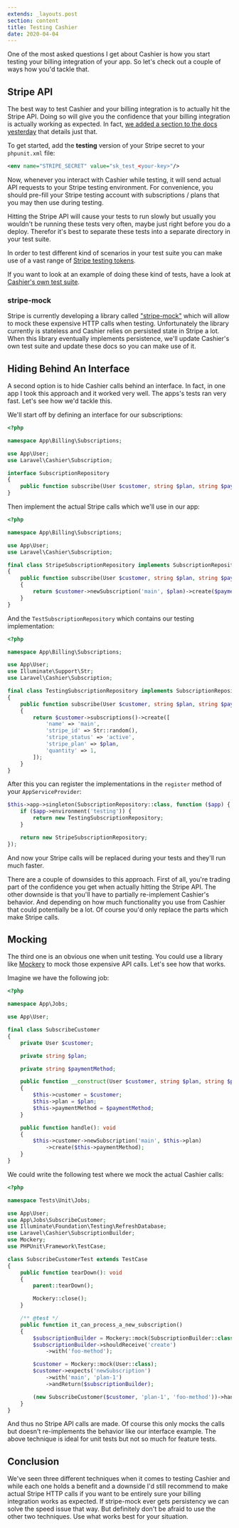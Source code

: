 ```yaml
---
extends: _layouts.post
section: content
title: Testing Cashier
date: 2020-04-04
---
```

One of the most asked questions I get about Cashier is how you start testing your billing integration of your app. So let's check out a couple of ways how you'd tackle that.

## Stripe API

The best way to test Cashier and your billing integration is to actually hit the Stripe API. Doing so will give you the confidence that your billing integration is actually working as expected. In fact, [we added a section to the docs yesterday](https://laravel.com/docs/7.x/billing#testing) that details just that.

To get started, add the **testing** version of your Stripe secret to your `phpunit.xml` file:

```xml
<env name="STRIPE_SECRET" value="sk_test_<your-key>"/>
```

Now, whenever you interact with Cashier while testing, it will send actual API requests to your Stripe testing environment. For convenience, you should pre-fill your Stripe testing account with subscriptions / plans that you may then use during testing.

Hitting the Stripe API will cause your tests to run slowly but usually you wouldn't be running these tests very often, maybe just right before you do a deploy. Therefor it's best to separate these tests into a separate directory in your test suite.

In order to test different kind of scenarios in your test suite you can make use of a vast range of [Stripe testing tokens](https://stripe.com/docs/testing).

If you want to look at an example of doing these kind of tests, have a look at [Cashier's own test suite](https://github.com/laravel/cashier/tree/10.0/tests/Integration).

### stripe-mock

Stripe is currently developing a library called ["stripe-mock"](https://github.com/stripe/stripe-mock) which will allow to mock these expensive HTTP calls when testing. Unfortunately the library currently is stateless and Cashier relies on persisted state in Stripe a lot. When this library eventually implements persistence, we'll update Cashier's own test suite and update these docs so you can make use of it.

## Hiding Behind An Interface

A second option is to hide Cashier calls behind an interface. In fact, in one app I took this approach and it worked very well. The apps's tests ran very fast. Let's see how we'd tackle this.

We'll start off by defining an interface for our subscriptions:

```php
<?php

namespace App\Billing\Subscriptions;

use App\User;
use Laravel\Cashier\Subscription;

interface SubscriptionRepository
{
    public function subscribe(User $customer, string $plan, string $paymentMethod): Subscription;
}
```

Then implement the actual Stripe calls which we'll use in our app:

```php
<?php

namespace App\Billing\Subscriptions;

use App\User;
use Laravel\Cashier\Subscription;

final class StripeSubscriptionRepository implements SubscriptionRepository
{
    public function subscribe(User $customer, string $plan, string $paymentMethod): Subscription
    {
        return $customer->newSubscription('main', $plan)->create($paymentMethod);
    }
}
```

And the `TestSubscriptionRepository` which contains our testing implementation:

```php
<?php

namespace App\Billing\Subscriptions;

use App\User;
use Illuminate\Support\Str;
use Laravel\Cashier\Subscription;

final class TestingSubscriptionRepository implements SubscriptionRepository
{
    public function subscribe(User $customer, string $plan, string $paymentMethod): Subscription
    {
        return $customer->subscriptions()->create([
            'name' => 'main',
            'stripe_id' => Str::random(),
            'stripe_status' => 'active',
            'stripe_plan' => $plan,
            'quantity' => 1,
        ]);
    }
}
```

After this you can register the implementations in the `register` method of your `AppServiceProvider`:

```php
$this->app->singleton(SubscriptionRepository::class, function ($app) {
    if ($app->environment('testing')) {
        return new TestingSubscriptionRepository;
    }

    return new StripeSubscriptionRepository;
});
```

And now your Stripe calls will be replaced during your tests and they'll run much faster.

There are a couple of downsides to this approach. First of all, you're trading part of the confidence you get when actually hitting the Stripe API. The other downside is that you'll have to partially re-implement Cashier's behavior. And depending on how much functionality you use from Cashier that could potentially be a lot. Of course you'd only replace the parts which make Stripe calls. 

## Mocking

The third one is an obvious one when unit testing. You could use a library like [Mockery](https://github.com/mockery/mockery) to mock those expensive API calls. Let's see how that works.

Imagine we have the following job:

```php
<?php

namespace App\Jobs;

use App\User;

final class SubscribeCustomer
{
    private User $customer;

    private string $plan;

    private string $paymentMethod;

    public function __construct(User $customer, string $plan, string $paymentMethod)
    {
        $this->customer = $customer;
        $this->plan = $plan;
        $this->paymentMethod = $paymentMethod;
    }

    public function handle(): void
    {
        $this->customer->newSubscription('main', $this->plan)
            ->create($this->paymentMethod);
    }
}

```

We could write the following test where we mock the actual Cashier calls:

```php
<?php

namespace Tests\Unit\Jobs;

use App\User;
use App\Jobs\SubscribeCustomer;
use Illuminate\Foundation\Testing\RefreshDatabase;
use Laravel\Cashier\SubscriptionBuilder;
use Mockery;
use PHPUnit\Framework\TestCase;

class SubscribeCustomerTest extends TestCase
{
    public function tearDown(): void
    {
        parent::tearDown();

        Mockery::close();
    }

    /** @test */
    public function it_can_process_a_new_subscription()
    {
        $subscriptionBuilder = Mockery::mock(SubscriptionBuilder::class);
        $subscriptionBuilder->shouldReceive('create')
            ->with('foo-method');

        $customer = Mockery::mock(User::class);
        $customer->expects('newSubscription')
            ->with('main', 'plan-1')
            ->andReturn($subscriptionBuilder);

        (new SubscribeCustomer($customer, 'plan-1', 'foo-method'))->handle();
    }
}
```

And thus no Stripe API calls are made. Of course this only mocks the calls but doesn't re-implements the behavior like our interface example. The above technique is ideal for unit tests but not so much for feature tests.

## Conclusion

We've seen three different techniques when it comes to testing Cashier and while each one holds a benefit and a downside I'd still recommend to make actual Stripe HTTP calls if you want to be entirely sure your billing integration works as expected. If stripe-mock ever gets persistency we can solve the speed issue that way. But definitely don't be afraid to use the other two techniques. Use what works best for your situation.
